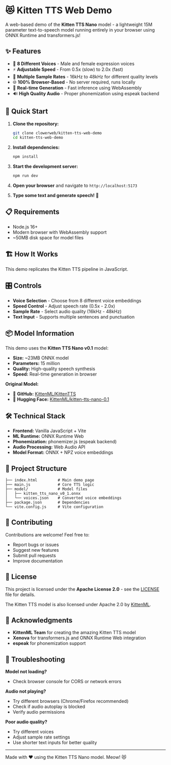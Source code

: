 # 😻 Kitten TTS Web Demo

A web-based demo of the **Kitten TTS Nano** model - a lightweight 15M parameter text-to-speech model running entirely in your browser using ONNX Runtime and transformers.js!

## ✨ Features

- 🎤 **8 Different Voices** - Male and female expression voices
- ⚡ **Adjustable Speed** - From 0.5x (slow) to 2.0x (fast)  
- 🎵 **Multiple Sample Rates** - 16kHz to 48kHz for different quality levels
- 🌐 **100% Browser-Based** - No server required, runs locally
- 📱 **Real-time Generation** - Fast inference using WebAssembly
- 🔊 **High Quality Audio** - Proper phonemization using espeak backend

## 🚀 Quick Start

1. **Clone the repository:**
   ```bash
   git clone clowerweb/kitten-tts-web-demo
   cd kitten-tts-web-demo
   ```

2. **Install dependencies:**
   ```bash
   npm install
   ```

3. **Start the development server:**
   ```bash
   npm run dev
   ```

4. **Open your browser** and navigate to `http://localhost:5173`

5. **Type some text and generate speech!** 🎉

## 📋 Requirements

- Node.js 16+
- Modern browser with WebAssembly support
- ~50MB disk space for model files

## 🏗️ How It Works

This demo replicates the Kitten TTS pipeline in JavaScript.

## 🎛️ Controls

- **Voice Selection** - Choose from 8 different voice embeddings
- **Speed Control** - Adjust speech rate (0.5x - 2.0x)
- **Sample Rate** - Select audio quality (16kHz - 48kHz)
- **Text Input** - Supports multiple sentences and punctuation

## 📦 Model Information

This demo uses the **Kitten TTS Nano v0.1** model:
- **Size:** ~23MB ONNX model
- **Parameters:** 15 million
- **Quality:** High-quality speech synthesis
- **Speed:** Real-time generation in browser

**Original Model:**
- 📁 **GitHub:** [KittenML/KittenTTS](https://github.com/KittenML/KittenTTS)
- 🤗 **Hugging Face:** [KittenML/kitten-tts-nano-0.1](https://huggingface.co/KittenML/kitten-tts-nano-0.1)

## 🛠️ Technical Stack

- **Frontend:** Vanilla JavaScript + Vite
- **ML Runtime:** ONNX Runtime Web
- **Phonemization:** phonemizer.js (espeak backend)
- **Audio Processing:** Web Audio API
- **Model Format:** ONNX + NPZ voice embeddings

## 📁 Project Structure

```
├── index.html         # Main demo page
├── main.js            # Core TTS logic
├── model/             # Model files
│   ├── kitten_tts_nano_v0_1.onnx
│   └── voices.json    # Converted voice embeddings
├── package.json       # Dependencies
└── vite.config.js     # Vite configuration
```

## 🤝 Contributing

Contributions are welcome! Feel free to:
- Report bugs or issues
- Suggest new features  
- Submit pull requests
- Improve documentation

## 📄 License

This project is licensed under the **Apache License 2.0** - see the [LICENSE](LICENSE) file for details.

The Kitten TTS model is also licensed under Apache 2.0 by [KittenML](https://github.com/KittenML).

## 🙏 Acknowledgments

- **KittenML Team** for creating the amazing Kitten TTS model
- **Xenova** for transformers.js and ONNX Runtime Web integration
- **espeak** for phonemization support

## 🐛 Troubleshooting

**Model not loading?**
- Check browser console for CORS or network errors

**Audio not playing?**
- Try different browsers (Chrome/Firefox recommended)
- Check if audio autoplay is blocked
- Verify audio permissions

**Poor audio quality?**
- Try different voices
- Adjust sample rate settings
- Use shorter text inputs for better quality

---

Made with ❤️ using the Kitten TTS Nano model. Meow! 😻